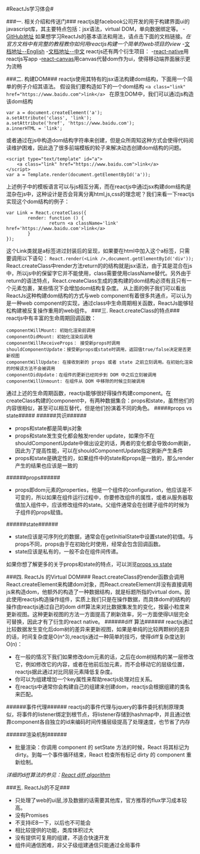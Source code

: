 #ReactJs学习体会#

###一. 相关介绍和传送门###
reactjs是facebook公司开发的用于构建界面ui的javascript库，其主要特点包括：jsx语法，virtual DOM，单向数据绑定等。
-[GitHub地址](https://github.com/facebook/react)
如果想学习ReactJs的基本语法和用法，请点击下面的文档链接。*在官方文档中有完整的教程教你如何用reactjs构建一个简单的web项目的view*
-[文档地址--English](http://facebook.github.io/react/docs/tutorial.html)      	-[文档地址--中文](http://reactjs.cn/react/docs/getting-started.html)
reactjs还有两个衍生项目：
-[react-native](https://github.com/facebook/react-native)用reactjs写app
-[react-canvas](https://github.com/Flipboard/react-canvas)用canvas代替dom作为ui，使得移动端界面展示更为流畅

###二. 构建DOM###
reactjs使用其特有的jsx语法构建dom结构，下面用一个简单的例子介绍其语法。
假设我们要构造如下的一个dom结构
`<a class="link" href="https://www.baidu.com">link</a>
`
在原生DOM中，我们可以通过js构造该dom结构
```
var a = document.createElement('a');
a.setAttribute('class', 'link');
a.setAttribute('href', 'https://www.baidu.com');
a.innerHTML = 'link';
```
或者通过在js中构造dom结构字符串来创建，但是众所周知这种方式会使得代码阅读维护困难，因此造了很多前端模板的轮子来解决动态创建dom结构的问题。
```
<script type="text/template" id="a">
	<a class="link" href="https://www.baidu.com">link</a>
</script>
var a = Template.render(document.getElementById('a'));
```
上述例子中的模板语言可以与js相互分离，而在reactjs中通过jsx构建dom结构是混杂在js中，这种设计是否会背离分离html,js,css的理念呢？我们来看一下reactjs实现这个dom结构的例子：
```
var Link = React.createClass({
		render: function () {
				return <a className='link' href='https://www.baidu.com'>link</a>
		}
});
```
这个Link类就是a标签进过封装后的呈现，如果要在html中加入这个a标签，只需要调用以下语句：
`React.render(<Link />,document.getElementById('div'));
`
React.createClass中render方法return的的结构就是jsx语法，由于其是混合在js中，所以js中的保留字它并不能使用，class需要使用className替代。另外由于return的语法特点，React.createClass生成的类构建的dom结构必须有且只有一个元素包裹，某些情况下会增加dom结构复杂度。
从上面的例子我们可以看出ReactJs这种构建dom结构的方式与web component有着很多共通点，可以认为是一种web component的实现，通过class中生命周期相关函数，ReactJs能够轻松构建被反复操作重用的web组件。
###三. React.createClass的特点###
reactjs中有丰富的生命周期回调函数：
```
componentWillMount: 初始化渲染前调用
componentDidMount: 初始化渲染后调用
componentWillReceiveProps： 接受新props时调用
shouldComponentUpdate：接受新props或state时调用，返回值true/false决定是否更新视图
componentWillUpdate: 在接收到新的 props 或者 state 之前立刻调用。在初始化渲染的时候该方法不会被调用
componentDidUpdate：在组件的更新已经同步到 DOM 中之后立刻被调用
componentWillUnmount: 在组件从 DOM 中移除的时候立刻被调用
```
通过上述的生命周期函数，reactjs能够很好得操作构建component。在createClass构建的component中，有两种数据集合：props和state，虽然他们的内容很相似，甚至可以相互替代，但是他们扮演着不同的角色。
#####props vs state#####
######共识######
* props和state都是简单js对象
* props和state发生变化都会触发render update，如果你不在shouldComponentUpdate中做出设定的话，两者的变化都会导致dom刷新，因此为了提高性能，可以在shouldComponentUpdate指定刷新产生条件
* props和state是确定性的，如果组件中的state和props是一致的，那么render产生的结果也应该是一致的

######props######
* props即dom元素的properties，他是一个组件的configuration，他应该是不可变的，所以如果在组件运行过程中，你要修改组件的属性，或者从服务器取值加入组件中，应该修改组件的state。父组件通常会在创建子组件的时候为子组件的props赋值。

######state######
* state应该是可序列化的数据，通常会在getInitialState中设置state的初值。与props不同，props由于在初始化时使用，经常会包含回调函数。
* state应该是私有的，一般不会在组件间传递。

如果你想了解更多的关于props和state的特点，可以浏览[props vs state](https://github.com/uberVU/react-guide/blob/master/props-vs-state.md)

###四. ReactJs 的Virtual DOM###
React.createClass的render函数会调用React.createElement来构建dom对象，而React.createElement并没有直接调用js来构造dom，他额外的构造了一种数据结构，就是标题所指的virtual dom。因此使用reactjs构造操作组件，实质上我们只是在操作数据，而具体dom的结构的操作由reactjs通过自己的dom diff算法来对比数据集发生的变化，按最小粒度来更新视图。这种更新视图的方法一方面提高了刷新效率，另一方面使得UI层完全可替换，因此才有了衍生的react native。
######diff 算法######
reactjs通过比较数据发生变化后dom树的差异来更新视图，如果是单纯的比较两颗树的差异的话，时间复杂度是O(n^3),reactjs通过一种简单的技巧，使得diff复杂度达到O(n)：

* 在一般的情况下我们如果修改dom元素的话，之后在dom树结构的某一层修改它，例如修改它的内容，或者在他前后加元素，而不会移动它的层级位置，reactjs据此通过对比同层元素降低复杂度。
* 你可以为组建增加一个key属性来帮助reactjs处理对应关系。
* 在reactjs中通常你会构建自己的组建来创建dom，reactjs会根据组建的类名来匹配。

######事件代理######
reactjs的事件代理与jquery的事件委托机制原理类似，将事件的listener绑定到根节点，将listener存储到hashmap中，并且通过依靠component各自独立的id来编码时间传播层级提高了处理速度，也节省了内存

######渲染机制######
* 批量渲染：你调用 component 的 setState 方法的时候，React 将其标记为 dirty。到每一个事件循环结束，React 检查所有标记 dirty 的 component 重新绘制。

*详细的diff算法的参见：[React diff algorithm](http://calendar.perfplanet.com/2013/diff/)*

###五. ReactJs的不足###
* 只处理了web的ui层,涉及数据的话需要其他库，官方推荐的flux学习成本较高。
* 没有Promises
* 不支持iE8一下，以后也不可能会
* 相比较提供的功能，类库体积过大
* 没有提供可复用的组建，不适合快速开发
* 组件间通信困难，非父子级组建通信只能通过全局事件
